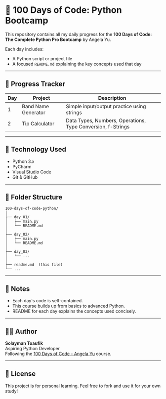 # 🧠 100 Days of Code: Python Bootcamp

This repository contains all my daily progress for the **100 Days of Code: The Complete Python Pro Bootcamp** by Angela Yu.

Each day includes:

- A Python script or project file
- A focused `README.md` explaining the key concepts used that day

---

## 📅 Progress Tracker

| Day | Project             | Description                                |
| --- | ------------------- | ------------------------------------------ |
| 1   | Band Name Generator | Simple input/output practice using strings |
| 2   | Tip Calculator      | Data Types, Numbers, Operations, Type Conversion, f-Strings |

---

## 🧪 Technology Used

- Python 3.x
- PyCharm
- Visual Studio Code
- Git & GitHub

---

## 📁 Folder Structure

```
100-days-of-code-python/
│
├── day_01/
│   ├── main.py
│   └── README.md
│
├── day_02/
│   ├── main.py
│   └── README.md
│
├── day_03/
│   └── ...
│
├── readme.md  (this file)
└── ...
```

---

## 📌 Notes

- Each day's code is self-contained.
- This course builds up from basics to advanced Python.
- README for each day explains the concepts used concisely.

---

## 👨‍💻 Author

**Solayman Toaufik**\
Aspiring Python Developer\
Following the [100 Days of Code - Angela Yu](https://www.udemy.com/course/100-days-of-code/) course.

---

## 📜 License

This project is for personal learning. Feel free to fork and use it for your own study!
